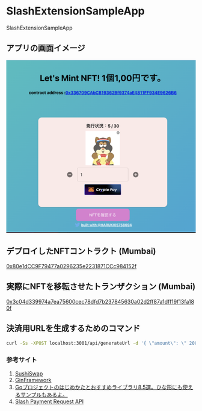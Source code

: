 # SlashExtensionSampleApp

SlashExtensionSampleApp

## アプリの画面イメージ

![](./docs/init.png)

## デプロイしたNFTコントラクト (Mumbai)

[0x80e1dCC9F79477a0296235e2231871CCc984152f](https://mumbai.polygonscan.com/address/0x80e1dCC9F79477a0296235e2231871CCc984152f)

## 実際にNFTを移転させたトランザクション (Mumbai)

[0x3c04d339974a7ea75600cec78dfd7b237845630a02d2ff87a1dff19f13fa180f](https://mumbai.polygonscan.com/tx/0x3c04d339974a7ea75600cec78dfd7b237845630a02d2ff87a1dff19f13fa180f)

## 決済用URLを生成するためのコマンド

```bash
curl -Ss -XPOST localhost:3001/api/generateUrl -d '{ \"amount\": \" 2000\",  \"amount_type\": \"JPY\", \"ext_reserved\": \"0x\", \"ext_description\": \"テストです。\" }'
```

### 参考サイト

1. [SushiSwap](https://app.sushi.com/swap?inputCurrency=ETH&outputCurrency=0x3813e82e6f7098b9583FC0F33a962D02018B6803&chainId=80001)
2. [GinFramework](https://gin-gonic.com/ja/docs/quickstart/)
3. [Goプロジェクトのはじめかたとおすすめライブラリ8.5選。ひな形にも使えるサンプルもあるよ。](https://qiita.com/yagi_eng/items/65cd812107362d36ae86)
4. [Slash Payment Request API](https://slash-fi.gitbook.io/docs/integration-guide/apis/payment-request-api)